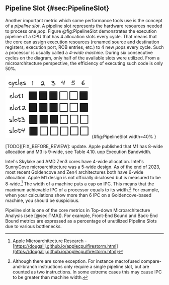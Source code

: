 

## Pipeline Slot {#sec:PipelineSlot}

Another important metric which some performance tools use is the concept of a *pipeline slot*. A pipeline slot represents the hardware resources needed to process one $\mu$op. Figure @fig:PipelineSlot demonstrates the execution pipeline of a CPU that has 4 allocation slots every cycle. That means that the core can assign execution resources (renamed source and destination registers, execution port, ROB entries, etc.) to 4 new $\mu$ops every cycle. Such a processor is usually called a *4-wide machine*. During six consecutive cycles on the diagram, only half of the available slots were utilized. From a microarchitecture perspective, the efficiency of executing such code is only 50%.

![Pipeline diagram of a 4-wide CPU.](../../img/terms-and-metrics/PipelineSlot.jpg){#fig:PipelineSlot width=40% }

[TODO][FIX_BEFORE_REVIEW]: update. Apple published that M1 has 8-wide allocation and M3 is 9-wide, see Table 4.10. uop Execution Bandwidth.

Intel's Skylake and AMD Zen3 cores have 4-wide allocation. Intel's SunnyCove microarchitecture was a 5-wide design. As of the end of 2023, most recent Goldencove and Zen4 architectures both have 6-wide allocation. Apple M1 design is not officially disclosed but is measured to be 8-wide.[^1] The width of a machine puts a cap on IPC. This means that the maximum achievable IPC of a processor equals to its width.[^2] For example, when your calculations show more than 6 IPC on a Goldencove-based machine, you should be suspicious.

Pipeline slot is one of the core metrics in Top-down Microarchitecture Analysis (see [@sec:TMA]). For example, Front-End Bound and Back-End Bound metrics are expressed as a percentage of unutilized Pipeline Slots due to various bottlenecks.

[^1]: Apple Microarchitecture Research - [https://dougallj.github.io/applecpu/firestorm.html](https://dougallj.github.io/applecpu/firestorm.html)
[^2]: Although there are some exception. For instance macrofused compare-and-branch instructions only require a single pipeline slot, but are counted as two instructions. In some extreme cases this may cause IPC to be greater than machine width.